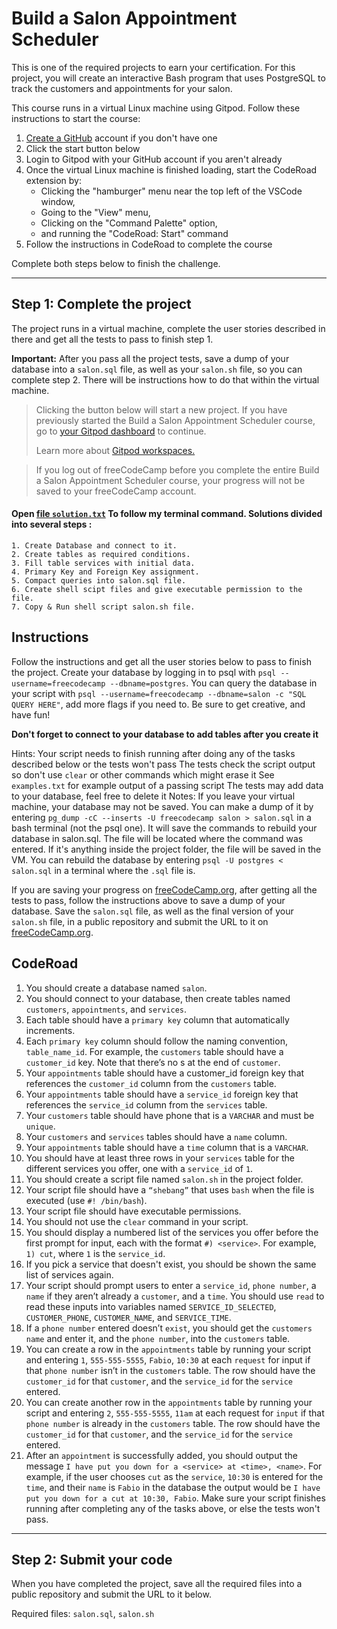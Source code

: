 Build a Salon Appointment Scheduler
===================================

This is one of the required projects to earn your certification. For this project, you will create an interactive Bash program that uses PostgreSQL to track the customers and appointments for your salon.

This course runs in a virtual Linux machine using Gitpod. Follow these instructions to start the course:

1.  [Create a GitHub](https://github.com/join "Source Code Link") account if you don't have one
2.  Click the start button below
3.  Login to Gitpod with your GitHub account if you aren't already
4.  Once the virtual Linux machine is finished loading, start the CodeRoad extension by:
    *   Clicking the "hamburger" menu near the top left of the VSCode window,
    *   Going to the "View" menu,
    *   Clicking on the "Command Palette" option,
    *   and running the "CodeRoad: Start" command
5.  Follow the instructions in CodeRoad to complete the course

Complete both steps below to finish the challenge.

* * *

Step 1: Complete the project
----------------------------

The project runs in a virtual machine, complete the user stories described in there and get all the tests to pass to finish step 1.

**Important:** After you pass all the project tests, save a dump of your database into a `salon.sql` file, as well as your `salon.sh` file, so you can complete step 2. There will be instructions how to do that within the virtual machine.

> Clicking the button below will start a new project. If you have previously started the Build a Salon Appointment Scheduler course, go to [your Gitpod dashboard](https://gitpod.io/workspaces) to continue.
> 
> Learn more about [Gitpod workspaces.](https://forum.freecodecamp.org/t/using-gitpod-in-the-curriculum/668669)

> If you log out of freeCodeCamp before you complete the entire Build a Salon Appointment Scheduler course, your progress will not be saved to your freeCodeCamp account.

#### Open [file `solution.txt`](solution.txt) To follow my terminal command. Solutions divided into several steps :
    1. Create Database and connect to it.
    2. Create tables as required conditions.
    3. Fill table services with initial data.
    4. Primary Key and Foreign Key assignment.
    5. Compact queries into salon.sql file.
    6. Create shell scipt files and give executable permission to the file.
    7. Copy & Run shell script salon.sh file.

## Instructions
Follow the instructions and get all the user stories below to pass to finish the project. Create your database by logging in to psql with `psql --username=freecodecamp --dbname=postgres`. You can query the database in your script with `psql --username=freecodecamp --dbname=salon -c "SQL QUERY HERE"`, add more flags if you need to. Be sure to get creative, and have fun!

**Don't forget to connect to your database to add tables after you create it**

Hints:
Your script needs to finish running after doing any of the tasks described below or the tests won't pass
The tests check the script output so don't use `clear` or other commands which might erase it
See `examples.txt` for example output of a passing script
The tests may add data to your database, feel free to delete it
Notes:
If you leave your virtual machine, your database may not be saved. You can make a dump of it by entering `pg_dump -cC --inserts -U freecodecamp salon > salon.sql` in a bash terminal (not the psql one). It will save the commands to rebuild your database in salon.sql. The file will be located where the command was entered. If it's anything inside the project folder, the file will be saved in the VM. You can rebuild the database by entering `psql -U postgres < salon.sql` in a terminal where the `.sql` file is.

If you are saving your progress on [freeCodeCamp.org](freeCodeCamp.org), after getting all the tests to pass, follow the instructions above to save a dump of your database. Save the `salon.sql` file, as well as the final version of your `salon.sh` file, in a public repository and submit the URL to it on [freeCodeCamp.org](freeCodeCamp.org).

## CodeRoad
1. You should create a database named `salon`.
2. You should connect to your database, then create tables named `customers`, `appointments`, and `services`.
3. Each table should have a `primary key` column that automatically increments.
4. Each `primary key` column should follow the naming convention, `table_name_id`. For example, the `customers` table should have a `customer_id` key. Note that there’s no s at the end of `customer`.
5. Your `appointments` table should have a customer_id foreign key that references the `customer_id` column from the `customers` table.
6. Your `appointments` table should have a `service_id` foreign key that references the `service_id` column from the `services` table.
7. Your `customers` table should have phone that is a `VARCHAR` and must be `unique`.
8. Your `customers` and `services` tables should have a `name` column.
9. Your `appointments` table should have a `time` column that is a `VARCHAR`.
10. You should have at least three rows in your `services` table for the different services you offer, one with a `service_id` of `1`.
11. You should create a script file named `salon.sh` in the project folder.
12. Your script file should have a `“shebang”` that uses `bash` when the file is executed (use `#! /bin/bash`).
13. Your script file should have executable permissions.
14. You should not use the `clear` command in your script.
15. You should display a numbered list of the services you offer before the first prompt for input, each with the format `#) <service>`. For example, `1) cut`, where `1` is the `service_id`.
16. If you pick a service that doesn't exist, you should be shown the same list of services again.
17. Your script should prompt users to enter a `service_id`, `phone number`, a `name` if they aren’t already a `customer`, and a `time`. You should use `read` to read these inputs into variables named `SERVICE_ID_SELECTED`, `CUSTOMER_PHONE`, `CUSTOMER_NAME`, and `SERVICE_TIME`.
18. If a `phone number` entered doesn’t `exist`, you should get the `customers name` and enter it, and the `phone number`, into the `customers` table.
19. You can create a row in the `appointments` table by running your script and entering `1`, `555-555-5555`, `Fabio`, `10:30` at each `request` for input if that `phone number` isn’t in the `customers` table. The row should have the `customer_id` for that `customer`, and the `service_id` for the `service` entered.
20. You can create another row in the `appointments` table by running your script and entering `2`, `555-555-5555`, `11am` at each request for `input` if that `phone number` is already in the `customers` table. The row should have the `customer_id` for that `customer`, and the `service_id` for the `service` entered.
21. After an `appointment` is successfully added, you should output the message `I have put you down for a <service> at <time>, <name>`. For example, if the user chooses `cut` as the `service`, `10:30` is entered for the `time`, and their `name` is `Fabio` in the database the output would be `I have put you down for a cut at 10:30, Fabio`. Make sure your script finishes running after completing any of the tasks above, or else the tests won't pass.

* * *

Step 2: Submit your code
------------------------

When you have completed the project, save all the required files into a public repository and submit the URL to it below.

Required files: `salon.sql`, `salon.sh`
